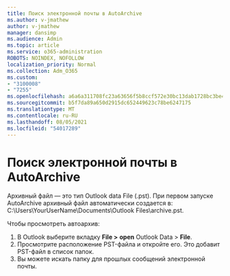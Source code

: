 ```yaml
---
title: Поиск электронной почты в AutoArchive
ms.author: v-jmathew
author: v-jmathew
manager: dansimp
ms.audience: Admin
ms.topic: article
ms.service: o365-administration
ROBOTS: NOINDEX, NOFOLLOW
localization_priority: Normal
ms.collection: Adm_O365
ms.custom:
- "3100008"
- "7255"
ms.openlocfilehash: a6a6a311708fc23a63656f5b8ccf572e30bc13dab1728bc3be48ad36aeb35077
ms.sourcegitcommit: b5f7da89a650d2915dc652449623c78be6247175
ms.translationtype: MT
ms.contentlocale: ru-RU
ms.lasthandoff: 08/05/2021
ms.locfileid: "54017289"
---
```

# <a name="find-email-in-autoarchive"></a>Поиск электронной почты в AutoArchive

Архивный файл — это тип Outlook data File (.pst). При первом запуске AutoArchive архивный файл автоматически создается в: C:\Users\YourUserName\Documents\Outlook Files\archive.pst.

Чтобы просмотреть автоархив:

1. В Outlook выберите вкладку **File >** **open** Outlook Data  >  **File**.
2. Просмотрите расположение PST-файла и откройте его. Это добавит PST-файл в список папок.
3. Вы можете искать папку для прошлых сообщений электронной почты.
